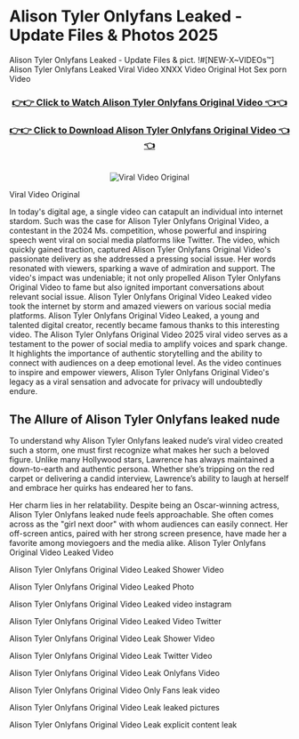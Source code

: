 # Alison Tyler Onlyfans Leaked - Update Files & Photos 2025

Alison Tyler Onlyfans Leaked - Update Files & pict. !#[NEW-X~VIDEOs™] Alison Tyler Onlyfans Leaked Viral Video XNXX Video Original Hot Sex porn Video
<br>
<div align="center">
<h3><a href="https://links2leaks.com?utm_source=alisontyler&utm_medium=gitlong" rel="nofollow">👉👉 Click to Watch Alison Tyler Onlyfans Original Video 👈👈</a></h3>
<h3><a href="https://links2leaks.com?utm_source=alisontyler&utm_medium=gitlong" rel="nofollow">👉👉 Click to Download Alison Tyler Onlyfans Original Video 👈👈</a></h3>
<br>
<a href="https://links2leaks.com?utm_source=alisontyler&utm_medium=gitlong" rel="nofollow"><img src="https://i.ibb.co/Gkj2r4b/banner.png" alt="Viral Video Original" style="max-width: 100%; display: inline-block;" data-target="animated-image.originalImage"></a>
</div>

Viral Video Original

In today's digital age, a single video can catapult an individual into internet stardom. Such was the case for Alison Tyler Onlyfans Original Video, a contestant in the 2024 Ms. competition, whose powerful and inspiring speech went viral on social media platforms like Twitter.
The video, which quickly gained traction, captured Alison Tyler Onlyfans Original Video's passionate delivery as she addressed a pressing social issue. Her words resonated with viewers, sparking a wave of admiration and support. The video's impact was undeniable; it not only propelled Alison Tyler Onlyfans Original Video to fame but also ignited important conversations about relevant social issue.
Alison Tyler Onlyfans Original Video Leaked video took the internet by storm and amazed viewers on various social media platforms. Alison Tyler Onlyfans Original Video Leaked, a young and talented digital creator, recently became famous thanks to this interesting video.
The Alison Tyler Onlyfans Original Video 2025 viral video serves as a testament to the power of social media to amplify voices and spark change. It highlights the importance of authentic storytelling and the ability to connect with audiences on a deep emotional level. As the video continues to inspire and empower viewers, Alison Tyler Onlyfans Original Video's legacy as a viral sensation and advocate for privacy will undoubtedly endure.

<h2>The Allure of Alison Tyler Onlyfans leaked nude</h2>


To understand why Alison Tyler Onlyfans leaked nude’s viral video created such a storm, one must first recognize what makes her such a beloved figure. Unlike many Hollywood stars, Lawrence has always maintained a down-to-earth and authentic persona. Whether she’s tripping on the red carpet or delivering a candid interview, Lawrence’s ability to laugh at herself and embrace her quirks has endeared her to fans.

Her charm lies in her relatability. Despite being an Oscar-winning actress, Alison Tyler Onlyfans leaked nude feels approachable. She often comes across as the "girl next door" with whom audiences can easily connect. Her off-screen antics, paired with her strong screen presence, have made her a favorite among moviegoers and the media alike.
Alison Tyler Onlyfans Original Video Leaked Video

Alison Tyler Onlyfans Original Video Leaked Shower Video

Alison Tyler Onlyfans Original Video Leaked Photo

Alison Tyler Onlyfans Original Video Leaked video instagram

Alison Tyler Onlyfans Original Video Leaked Video Twitter

Alison Tyler Onlyfans Original Video Leak Shower Video

Alison Tyler Onlyfans Original Video Leak Twitter Video

Alison Tyler Onlyfans Original Video Leak Onlyfans Video

Alison Tyler Onlyfans Original Video Only Fans leak video

Alison Tyler Onlyfans Original Video Leak leaked pictures

Alison Tyler Onlyfans Original Video Leak explicit content leak